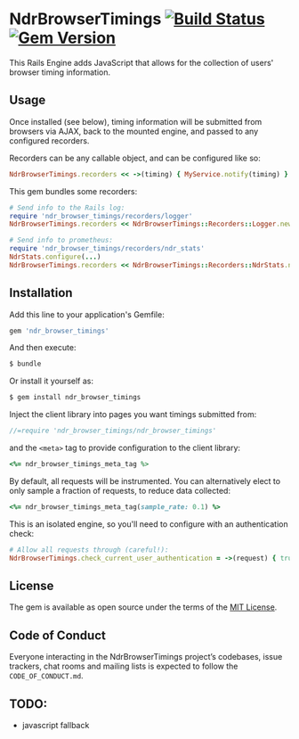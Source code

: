 # NdrBrowserTimings [![Build Status](https://github.com/NHSDigital/ndr_browser_timings/workflows/Test/badge.svg)](https://github.com/NHSDigital/ndr_browser_timings/actions?query=workflow%3Atest) [![Gem Version](https://badge.fury.io/rb/ndr_browser_timings.svg)](https://rubygems.org/gems/ndr_browser_timings)

This Rails Engine adds JavaScript that allows for the collection of users' browser timing information.

## Usage
Once installed (see below), timing information will be submitted from browsers
via AJAX, back to the mounted engine, and passed to any configured recorders.

Recorders can be any callable object, and can be configured like so:

```ruby
NdrBrowserTimings.recorders << ->(timing) { MyService.notify(timing) }
```

This gem bundles some recorders:

```ruby
# Send info to the Rails log:
require 'ndr_browser_timings/recorders/logger'
NdrBrowserTimings.recorders << NdrBrowserTimings::Recorders::Logger.new

# Send info to prometheus:
require 'ndr_browser_timings/recorders/ndr_stats'
NdrStats.configure(...)
NdrBrowserTimings.recorders << NdrBrowserTimings::Recorders::NdrStats.new
```

## Installation
Add this line to your application's Gemfile:

```ruby
gem 'ndr_browser_timings'
```

And then execute:
```bash
$ bundle
```

Or install it yourself as:
```bash
$ gem install ndr_browser_timings
```

Inject the client library into pages you want timings submitted from:

```javascript
//=require 'ndr_browser_timings/ndr_browser_timings'
```

and the `<meta>` tag to provide configuration to the client library:

```ruby
<%= ndr_browser_timings_meta_tag %>
```

By default, all requests will be instrumented. You can alternatively elect to only
sample a fraction of requests, to reduce data collected:

```ruby
<%= ndr_browser_timings_meta_tag(sample_rate: 0.1) %>
```

This is an isolated engine, so you'll need to configure with an authentication check:

```ruby
# Allow all requests through (careful!):
NdrBrowserTimings.check_current_user_authentication = ->(request) { true }
```

## License
The gem is available as open source under the terms of the [MIT License](https://opensource.org/licenses/MIT).

## Code of Conduct
Everyone interacting in the NdrBrowserTimings project’s codebases, issue trackers, chat rooms and mailing lists is expected to follow the `CODE_OF_CONDUCT.md`.

## TODO:
* javascript fallback
